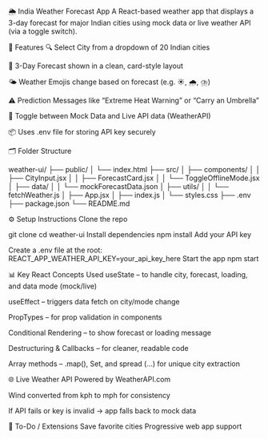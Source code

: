 🌦️ India Weather Forecast App
A React-based weather app that displays a 3-day forecast for major Indian cities using mock data or live weather API (via a toggle switch).

🚀 Features
🔍 Select City from a dropdown of 20 Indian cities

📅 3-Day Forecast shown in a clean, card-style layout

🌤️ Weather Emojis change based on forecast (e.g. ☀️, 🌧️, ⛈️)

⚠️ Prediction Messages like “Extreme Heat Warning” or “Carry an Umbrella”

🔁 Toggle between Mock Data and Live API data (WeatherAPI)

📦 Uses .env file for storing API key securely

🗂️ Folder Structure

weather-ui/
├── public/
│   └── index.html
├── src/
│   ├── components/
│   │   ├── CityInput.jsx
│   │   ├── ForecastCard.jsx
│   │   └── ToggleOfflineMode.jsx
│   ├── data/
│   │   └── mockForecastData.json
│   ├── utils/
│   │   └── fetchWeather.js
│   ├── App.jsx
│   ├── index.js
│   └── styles.css
├── .env
├── package.json
└── README.md

⚙️ Setup Instructions
Clone the repo

git clone 
cd weather-ui
Install dependencies
npm install
Add your API key

Create a .env file at the root:
REACT_APP_WEATHER_API_KEY=your_api_key_here
Start the app
npm start

📊 Key React Concepts Used
useState – to handle city, forecast, loading, and data mode (mock/live)

useEffect – triggers data fetch on city/mode change

PropTypes – for prop validation in components

Conditional Rendering – to show forecast or loading message

Destructuring & Callbacks – for cleaner, readable code

Array methods – .map(), Set, and spread (...) for unique city extraction

🌐 Live Weather API
Powered by WeatherAPI.com

Wind converted from kph to mph for consistency

If API fails or key is invalid → app falls back to mock data

📝 To-Do / Extensions
Save favorite cities
Progressive web app support

